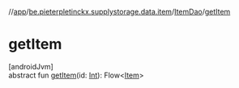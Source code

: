 //[app](../../../index.md)/[be.pieterpletinckx.supplystorage.data.item](../index.md)/[ItemDao](index.md)/[getItem](get-item.md)

# getItem

[androidJvm]\
abstract fun [getItem](get-item.md)(id: [Int](https://kotlinlang.org/api/latest/jvm/stdlib/kotlin/-int/index.html)): Flow&lt;[Item](../-item/index.md)&gt;

